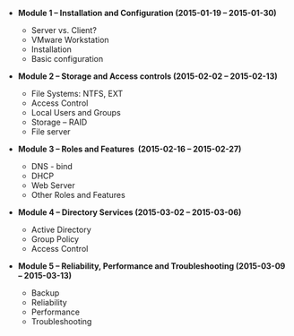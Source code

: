 *   **Module 1 – Installation and Configuration (2015-01-19 – 2015-01-30)**
    *   Server vs. Client?
    *   VMware Workstation
    *   Installation
    *   Basic configuration

*   **Module 2 – Storage and Access controls (2015-02-02 – 2015-02-13)**
    *   File Systems: NTFS, EXT
    *   Access Control
    *   Local Users and Groups
    *   Storage – RAID
    *   File server

*   **Module 3 – Roles and Features  (2015-02-16 – 2015-02-27)**
    *   DNS	- bind
    *   DHCP
    *   Web Server
    *   Other Roles and Features

*   **Module 4 – Directory Services (2015-03-02 – 2015-03-06)**
    *   Active Directory
    *   Group Policy
    *   Access Control

*   **Module 5 – Reliability, Performance and Troubleshooting (2015-03-09 – 2015-03-13)**
    *   Backup
    *   Reliability
    *   Performance
    *   Troubleshooting